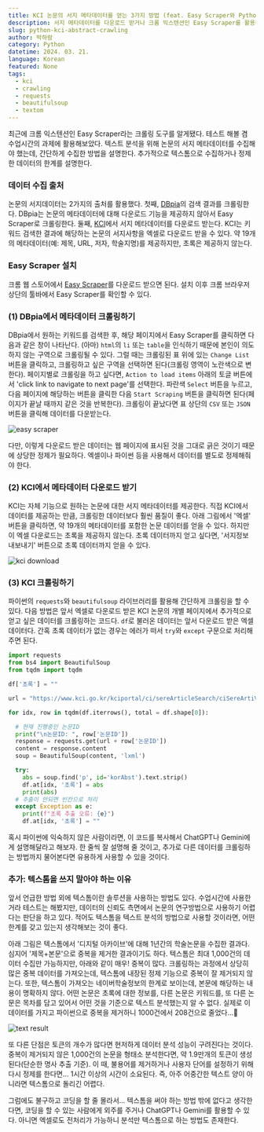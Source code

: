 ```yaml
---
title: KCI 논문의 서지 메타데이터를 얻는 3가지 방법 (feat. Easy Scraper와 Python)
description: 서지 메타데이터를 다운로드 받거나 크롬 익스텐션인 Easy Scraper를 활용해 논문의 서지 메타데이터를 크롤링하는 방법에 대해 알아보자. 파이썬의 requests와 beautifulsoup을 활용해 크롤링하는 방법도 알아본다.
slug: python-kci-abstract-crawling
author: 박하람
category: Python
datetime: 2024. 03. 21.
language: Korean
featured: None
tags:
  - kci
  - crawling
  - requests
  - beautifulsoup
  - textom
---
```


최근에 크롬 익스텐션인 Easy Scraper라는 크롤링 도구를 알게됐다. 테스트 해볼 겸 수업시간의 과제에 활용해보았다. 텍스트 분석을 위해 논문의 서지 메타데이터를 수집해야 했는데, 간단하게 수집한 방법을 설명한다. 추가적으로 텍스톰으로 수집하거나 정제한 데이터의 한계를 설명한다.

### 데이터 수집 출처

논문의 서지데이터는 2가지의 출처를 활용했다. 첫째, [DBpia](https://www.dbpia.co.kr/)의 검색 결과를 크롤링한다. DBpia는 논문의 메타데이터에 대해 다운로드 기능을 제공하지 않아서 Easy Scraper로 크롤링한다. 둘째, [KCI](https://www.kci.go.kr/kciportal/main.kci)에서 서지 메타데이터를 다운로드 받는다. KCI는 키워드 검색한 결과에 해당하는 논문의 서지사항을 엑셀로 다운로드 받을 수 있다. 약 19개의 메타데이터(예: 제목, URL, 저자, 학술지명)를 제공하지만, 초록은 제공하지 않는다.

### Easy Scraper 설치

크롬 웹 스토어에서 [Easy Scraper](https://chromewebstore.google.com/detail/easy-scraper-free-web-scr/ibdncfidcgeammedkdhoopophkkhcbme)를 다운로드 받으면 된다. 설치 이후 크롬 브라우저 상단의 툴바에서 Easy Scraper를 확인할 수 있다.

### (1) DBpia에서 메타데이터 크롤링하기

DBpia에서 원하는 키워드를 검색한 후, 해당 페이지에서 Easy Scraper를 클릭하면 다음과 같은 창이 나타난다. (아마) `html`의 `li` 또는 `table`을 인식하기 때문에 본인이 의도하지 않는 구역으로 크롤링될 수 있다. 그럴 때는 크롤링된 표 위에 있는 `Change List` 버튼을 클릭하고, 크롤링하고 싶은 구역을 선택하면 된다(크롤링 영역이 노란색으로 변한다). 페이지별로 크롤링을 하고 싶다면, `Action to load items` 아래의 토글 버튼에서 'click link to navigate to next page'를 선택한다. 파란색 `Select` 버튼을 누르고, 다음 페이지에 해당하는 버튼을 클릭한 다음 `Start Scraping` 버튼을 클릭하면 된다(페이지가 끝날 때까지 같은 것을 반복한다). 크롤링이 끝났다면 표 상단의 `CSV` 또는 `JSON` 버튼을 클릭해 데이터를 다운받는다.

![easy scraper](/python-kci-abstract-crawling/easy-scraper1.png)

다만, 이렇게 다운로드 받은 데이터는 웹 페이지에 표시된 것을 그대로 긁은 것이기 때문에 상당한 정제가 필요하다. 엑셀이나 파이썬 등을 사용해서 데이터를 별도로 정제해줘야 한다.

### (2) KCI에서 메타데이터 다운로드 받기

KCI는 자체 기능으로 원하는 논문에 대한 서지 메타데이터를 제공한다. 직접 KCI에서 데이터를 제공하는 만큼, 크롤링한 데이터보다 훨씬 품질이 좋다. 아래 그림에서 '엑셀' 버튼을 클릭하면, 약 19개의 메타데이터를 포함한 논문 데이터를 얻을 수 있다. 하지만 이 엑셀 다운로드는 초록을 제공하지 않는다. 초록 데이터까지 얻고 싶다면, '서지정보 내보내기' 버튼으로 초록 데이터까지 얻을 수 있다.

![kci download](/python-kci-abstract-crawling/kci-download.png)

### (3) KCI 크롤링하기

파이썬의 `requests`와 `beautifulsoup` 라이브러리를 활용해 간단하게 크롤링을 할 수 있다. 다음 방법은 앞서 엑셀로 다운로드 받은 KCI 논문의 개별 페이지에서 추가적으로 얻고 싶은 데이터를 크롤링하는 코드다. `df`로 불러온 데이터는 앞서 다운로드 받은 엑셀 데이터다. 간혹 초록 데이터가 없는 경우는 에러가 떠서 `try`와 `except` 구문으로 처리해주면 된다.

```py
import requests
from bs4 import BeautifulSoup
from tqdm import tqdm

df['초록'] = ""

url = "https://www.kci.go.kr/kciportal/ci/sereArticleSearch/ciSereArtiView.kci?sereArticleSearchBean.artiId="

for idx, row in tqdm(df.iterrows(), total = df.shape[0]):

  # 현재 진행중인 논문ID
  print("\n논문ID: ", row['논문ID'])
  response = requests.get(url + row['논문ID'])
  content = response.content
  soup = BeautifulSoup(content, 'lxml')

  try:
    abs = soup.find('p', id='korAbst').text.strip()
    df.at[idx, '초록'] = abs
    print(abs)
  # 추출이 안되면 빈칸으로 처리
  except Exception as e:
    print(f"초록 추출 오류: {e}")
    df.at[idx, '초록'] = ""
```

혹시 파이썬에 익숙하지 않은 사람이라면, 이 코드를 복사해서 ChatGPT나 Gemini에게 설명해달라고 해보자. 한 줄씩 잘 설명해 줄 것이고, 추가로 다른 데이터를 크롤링하는 방법까지 물어본다면 유용하게 사용할 수 있을 것이다.

### 추가: 텍스톰을 쓰지 말아야 하는 이유

앞서 언급한 방법 외에 텍스톰이란 솔루션을 사용하는 방법도 있다. 수업시간에 사용한 거라 테스트는 해봤지만, 데이터의 신뢰도 측면에서 논문의 연구방법으로 사용하기 어렵다는 판단을 하고 있다. 적어도 텍스톰을 텍스트 분석의 방법으로 사용할 것이라면, 어떤 한계를 갖고 있는지 생각해보는 것이 좋다.

아래 그림은 텍스톰에서 '디지털 아카이브'에 대해 1년간의 학술논문을 수집한 결과다. 심지어 '제목+본문'으로 중복을 제거한 결과이기도 하다. 텍스톰은 최대 1,000건의 데이터 수집만 가능하지만, 아래와 같이 매우! 중복이 많다. 크롤링하는 과정에서 상당히 많은 중복 데이터를 가져오는데, 텍스톰에 내장된 정제 기능으로 중복이 잘 제거되지 않는다. 또한, 텍스톰이 가져오는 네이버학술정보의 한계로 보이는데, 본문에 해당하는 내용이 명확하지 않다. 어떤 논문은 초록에 대한 정보를, 다른 논문은 키워드를, 또 다른 논문은 목차를 담고 있어서 어떤 것을 기준으로 텍스트 분석했는지 알 수 없다. 실제로 이 데이터를 가지고 파이썬으로 중복을 제거하니 1000건에서 208건으로 줄었다...🥲

![text result](/python-kci-abstract-crawling/textom-crawling.png)

또 다른 단점은 토큰의 개수가 많다면 현저하게 데이터 분석 성능이 구려진다는 것이다. 중복이 제거되지 않은 1,000건의 논문을 형태소 분석한다면, 약 1.9만개의 토큰이 생성된다(단순한 명사 추출 기준). 이 때, 불용어를 제거하거나 사용자 단어를 설정하기 위해 다시 정제를 한다면... 1시간 이상의 시간이 소요된다. 즉, 아주 어중간한 텍스트 양이 아니라면 텍스톰으로 돌리긴 어렵다.

그럼에도 불구하고 코딩을 할 줄 몰라서... 텍스톰을 써야 하는 방법 밖에 없다고 생각한다면, 코딩을 할 수 있는 사람에게 외주를 주거나 ChatGPT나 Gemini를 활용할 수 있다. 아니면 엑셀로도 전처리가 가능하니 분석만 텍스톰으로 하는 방법도 존재한다.
